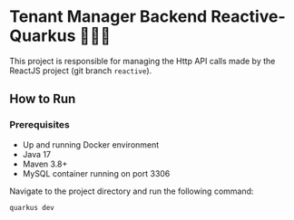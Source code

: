 # Tenant Manager Backend Reactive-Quarkus 🚀🚀🚀

This project is responsible for managing the Http API calls made by the ReactJS project (git branch `reactive`).

## How to Run

### Prerequisites
- Up and running Docker environment
- Java 17
- Maven 3.8+
- MySQL container running on port 3306

Navigate to the project directory and run the following command:
```
quarkus dev
```